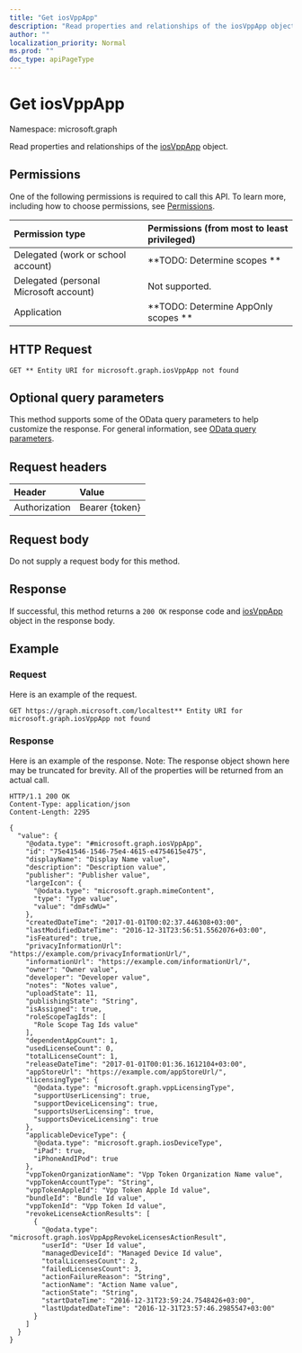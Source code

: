 ```yaml
---
title: "Get iosVppApp"
description: "Read properties and relationships of the iosVppApp object."
author: ""
localization_priority: Normal
ms.prod: ""
doc_type: apiPageType
---
```


# Get iosVppApp

Namespace: microsoft.graph

Read properties and relationships of the [iosVppApp](../resources/iosvppapp.md) object.

## Permissions
One of the following permissions is required to call this API. To learn more, including how to choose permissions, see [Permissions](/concepts/permissions-reference.md).

|Permission type|Permissions (from most to least privileged)|
|:---|:---|
|Delegated (work or school account)|**TODO: Determine scopes **|
|Delegated (personal Microsoft account)|Not supported.|
|Application|**TODO: Determine AppOnly scopes **|

## HTTP Request
<!-- {
  "blockType": "ignored"
}
-->
``` http
GET ** Entity URI for microsoft.graph.iosVppApp not found
```

## Optional query parameters
This method supports some of the OData query parameters to help customize the response. For general information, see [OData query parameters](/graph/query-parameters).

## Request headers
|Header|Value|
|:---|:---|
|Authorization|Bearer {token}|

## Request body
Do not supply a request body for this method.

## Response
If successful, this method returns a `200 OK` response code and [iosVppApp](../resources/iosvppapp.md) object in the response body.

## Example

### Request
Here is an example of the request.
<!-- {
  "blockType": "request",
  "name": "get_iosvppapp"
}
-->
``` http
GET https://graph.microsoft.com/localtest** Entity URI for microsoft.graph.iosVppApp not found
```

### Response
Here is an example of the response. Note: The response object shown here may be truncated for brevity. All of the properties will be returned from an actual call.
<!-- {
  "blockType": "response",
  "truncated": true,
  "@odata.type": "microsoft.graph.iosVppApp"
}
-->
``` http
HTTP/1.1 200 OK
Content-Type: application/json
Content-Length: 2295

{
  "value": {
    "@odata.type": "#microsoft.graph.iosVppApp",
    "id": "75e41546-1546-75e4-4615-e4754615e475",
    "displayName": "Display Name value",
    "description": "Description value",
    "publisher": "Publisher value",
    "largeIcon": {
      "@odata.type": "microsoft.graph.mimeContent",
      "type": "Type value",
      "value": "dmFsdWU="
    },
    "createdDateTime": "2017-01-01T00:02:37.446308+03:00",
    "lastModifiedDateTime": "2016-12-31T23:56:51.5562076+03:00",
    "isFeatured": true,
    "privacyInformationUrl": "https://example.com/privacyInformationUrl/",
    "informationUrl": "https://example.com/informationUrl/",
    "owner": "Owner value",
    "developer": "Developer value",
    "notes": "Notes value",
    "uploadState": 11,
    "publishingState": "String",
    "isAssigned": true,
    "roleScopeTagIds": [
      "Role Scope Tag Ids value"
    ],
    "dependentAppCount": 1,
    "usedLicenseCount": 0,
    "totalLicenseCount": 1,
    "releaseDateTime": "2017-01-01T00:01:36.1612104+03:00",
    "appStoreUrl": "https://example.com/appStoreUrl/",
    "licensingType": {
      "@odata.type": "microsoft.graph.vppLicensingType",
      "supportUserLicensing": true,
      "supportDeviceLicensing": true,
      "supportsUserLicensing": true,
      "supportsDeviceLicensing": true
    },
    "applicableDeviceType": {
      "@odata.type": "microsoft.graph.iosDeviceType",
      "iPad": true,
      "iPhoneAndIPod": true
    },
    "vppTokenOrganizationName": "Vpp Token Organization Name value",
    "vppTokenAccountType": "String",
    "vppTokenAppleId": "Vpp Token Apple Id value",
    "bundleId": "Bundle Id value",
    "vppTokenId": "Vpp Token Id value",
    "revokeLicenseActionResults": [
      {
        "@odata.type": "microsoft.graph.iosVppAppRevokeLicensesActionResult",
        "userId": "User Id value",
        "managedDeviceId": "Managed Device Id value",
        "totalLicensesCount": 2,
        "failedLicensesCount": 3,
        "actionFailureReason": "String",
        "actionName": "Action Name value",
        "actionState": "String",
        "startDateTime": "2016-12-31T23:59:24.7548426+03:00",
        "lastUpdatedDateTime": "2016-12-31T23:57:46.2985547+03:00"
      }
    ]
  }
}
```


